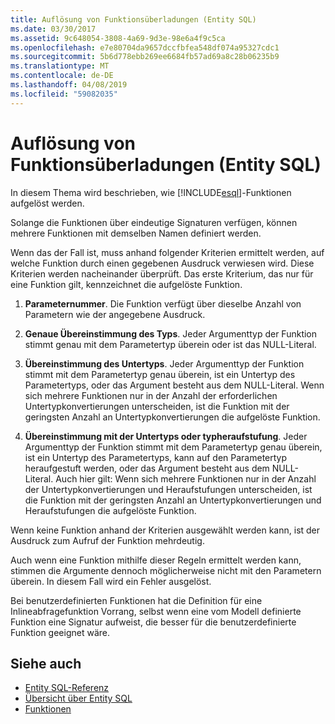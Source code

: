 ```yaml
---
title: Auflösung von Funktionsüberladungen (Entity SQL)
ms.date: 03/30/2017
ms.assetid: 9c648054-3808-4a69-9d3e-98e6a4f9c5ca
ms.openlocfilehash: e7e80704da9657dccfbfea548df074a95327cdc1
ms.sourcegitcommit: 5b6d778ebb269ee6684fb57ad69a8c28b06235b9
ms.translationtype: MT
ms.contentlocale: de-DE
ms.lasthandoff: 04/08/2019
ms.locfileid: "59082035"
---
```

# <a name="function-overload-resolution-entity-sql"></a>Auflösung von Funktionsüberladungen (Entity SQL)
In diesem Thema wird beschrieben, wie [!INCLUDE[esql](../../../../../../includes/esql-md.md)]-Funktionen aufgelöst werden.  
  
 Solange die Funktionen über eindeutige Signaturen verfügen, können mehrere Funktionen mit demselben Namen definiert werden.  
  
 Wenn das der Fall ist, muss anhand folgender Kriterien ermittelt werden, auf welche Funktion durch einen gegebenen Ausdruck verwiesen wird. Diese Kriterien werden nacheinander überprüft. Das erste Kriterium, das nur für eine Funktion gilt, kennzeichnet die aufgelöste Funktion.  
  
1.  **Parameternummer**. Die Funktion verfügt über dieselbe Anzahl von Parametern wie der angegebene Ausdruck.  
  
2.  **Genaue Übereinstimmung des Typs**. Jeder Argumenttyp der Funktion stimmt genau mit dem Parametertyp überein oder ist das NULL-Literal.  
  
3.  **Übereinstimmung des Untertyps**. Jeder Argumenttyp der Funktion stimmt mit dem Parametertyp genau überein, ist ein Untertyp des Parametertyps, oder das Argument besteht aus dem NULL-Literal. Wenn sich mehrere Funktionen nur in der Anzahl der erforderlichen Untertypkonvertierungen unterscheiden, ist die Funktion mit der geringsten Anzahl an Untertypkonvertierungen die aufgelöste Funktion.  
  
4.  **Übereinstimmung mit der Untertyps oder typheraufstufung**. Jeder Argumenttyp der Funktion stimmt mit dem Parametertyp genau überein, ist ein Untertyp des Parametertyps, kann auf den Parametertyp heraufgestuft werden, oder das Argument besteht aus dem NULL-Literal. Auch hier gilt: Wenn sich mehrere Funktionen nur in der Anzahl der Untertypkonvertierungen und Heraufstufungen unterscheiden, ist die Funktion mit der geringsten Anzahl an Untertypkonvertierungen und Heraufstufungen die aufgelöste Funktion.  
  
 Wenn keine Funktion anhand der Kriterien ausgewählt werden kann, ist der Ausdruck zum Aufruf der Funktion mehrdeutig.  
  
 Auch wenn eine Funktion mithilfe dieser Regeln ermittelt werden kann, stimmen die Argumente dennoch möglicherweise nicht mit den Parametern überein. In diesem Fall wird ein Fehler ausgelöst.  
  
 Bei benutzerdefinierten Funktionen hat die Definition für eine Inlineabfragefunktion Vorrang, selbst wenn eine vom Modell definierte Funktion eine Signatur aufweist, die besser für die benutzerdefinierte Funktion geeignet wäre.  
  
## <a name="see-also"></a>Siehe auch

- [Entity SQL-Referenz](../../../../../../docs/framework/data/adonet/ef/language-reference/entity-sql-reference.md)
- [Übersicht über Entity SQL](../../../../../../docs/framework/data/adonet/ef/language-reference/entity-sql-overview.md)
- [Funktionen](../../../../../../docs/framework/data/adonet/ef/language-reference/functions-entity-sql.md)
